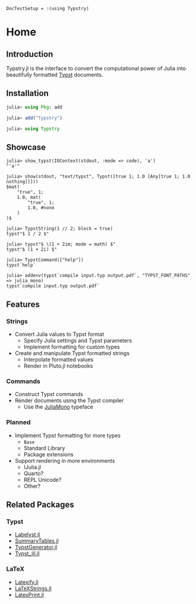 
```@meta
DocTestSetup = :(using Typstry)
```

# Home

## Introduction

Typstry.jl is the interface to convert the computational power of Julia into
beautifully formatted [Typst](https://github.com/typst/typst) documents.

## Installation

```julia
julia> using Pkg: add

julia> add("Typstry")

julia> using Typstry
```

## Showcase

```jldoctest
julia> show_typst(IOContext(stdout, :mode => code), 'a')
"'a'"

julia> show(stdout, "text/typst", Typst([true 1; 1.0 [Any[true 1; 1.0 nothing]]]))
$mat(
    "true", 1;
    1.0, mat(
        "true", 1;
        1.0, #none
    )
)$

julia> TypstString(1 // 2; block = true)
typst"$ 1 / 2 $"

julia> typst"$ \(1 + 2im; mode = math) $"
typst"$ (1 + 2i) $"

julia> TypstCommand(["help"])
typst`help`

julia> addenv(typst`compile input.typ output.pdf`, "TYPST_FONT_PATHS" => julia_mono)
typst`compile input.typ output.pdf`
```

## Features

### Strings

- Convert Julia values to Typst format
    - Specify Julia settings and Typst parameters
    - Implement formatting for custom types
- Create and manipulate Typst formatted strings
    - Interpolate formatted values
    - Render in Pluto.jl notebooks

### Commands

- Construct Typst commands
- Render documents using the Typst compiler
    - Use the [JuliaMono](https://github.com/cormullion/juliamono) typeface

### Planned

- Implement Typst formatting for more types
    - `Base`
    - Standard Library
    - Package extensions
- Support rendering in more environments
    - IJulia.jl
    - Quarto?
    - REPL Unicode?
    - Other?

## Related Packages

### Typst

- [Labelyst.jl](https://github.com/emanuel-kopp/Labelyst.jl)
- [SummaryTables.jl](https://github.com/PumasAI/SummaryTables.jl)
- [TypstGenerator.jl](https://github.com/onecalfman/TypstGenerator.jl)
- [Typst_jll.jl](https://github.com/JuliaBinaryWrappers/Typst_jll.jl)

### LaTeX

- [Latexify.jl](https://github.com/korsbo/Latexify.jl)
- [LaTeXStrings.jl](https://github.com/JuliaStrings/LaTeXStrings.jl)
- [LatexPrint.jl](https://github.com/scheinerman/LatexPrint.jl)
